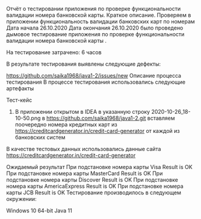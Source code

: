 Отчёт о тестировании приложения  по проверке функциональности валидации номера банковской карты.
Краткое описание. Проверяем в приложении функциональность валидации банковских карт по номерам
Дата начала 26.10.2020
Дата окончания 26.10.2020
было проведено дымовое тестирование приложения по проверке функциональности валидации номера банковской карты .

На тестирование затрачено: 6 часов

В результате тестирования выявлены следующие дефекты:

https://github.com/saika1968/java1-2/issues/new
Описание процесса тестирования
В процессе тестирования использовались следующие артефакты 

Тест-кейс
1. В приложении открытом в IDEA   в указанную строку 2020-10-26_18-10-50.png в https://github.com/saika1968/java1-2.git вставляем поочередно номера кредитных карт из https://creditcardgenerator.in/credit-card-generator от каждой из банковских систем


В качестве тестовых данных использовались данные  сайта https://creditcardgenerator.in/credit-card-generator

Ожидаемый результат
При подстановке номера карты Visa Result is OK
При подстановке номера карты MasterCard Result is OK
При подстановке номера карты Discover Result is OK
При подстановке номера карты AmericaExpress Result is OK
При подстановке номера карты JCB Result is OK
Тестирование производилось в следующем окружении:

Windows 10 64-bit
Java 11